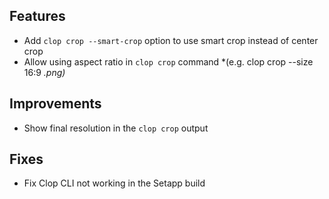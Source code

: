 ## Features

- Add `clop crop --smart-crop` option to use smart crop instead of center crop
- Allow using aspect ratio in `clop crop` command *(e.g. clop crop --size 16:9 *.png)*

## Improvements

- Show final resolution in the `clop crop` output

## Fixes

- Fix Clop CLI not working in the Setapp build
